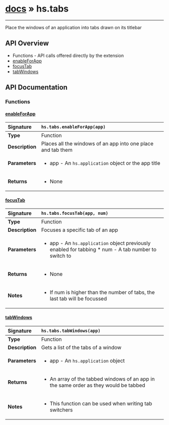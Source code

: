 # [docs](index.md) » hs.tabs
---

Place the windows of an application into tabs drawn on its titlebar

## API Overview
* Functions - API calls offered directly by the extension
 * [enableForApp](#enableforapp)
 * [focusTab](#focustab)
 * [tabWindows](#tabwindows)

## API Documentation

### Functions

#### [enableForApp](#enableforapp)
| <span style="float: left;">**Signature**</span> | <span style="float: left;">`hs.tabs.enableForApp(app)` </span>                                                          |
| -----------------------------------------------------|---------------------------------------------------------------------------------------------------------|
| **Type**                                             | Function |
| **Description**                                      | Places all the windows of an app into one place and tab them |
| **Parameters**                                       | <ul><li>app - An <code>hs.application</code> object or the app title</li></ul> |
| **Returns**                                          | <ul><li>None</li></ul> |

#### [focusTab](#focustab)
| <span style="float: left;">**Signature**</span> | <span style="float: left;">`hs.tabs.focusTab(app, num)` </span>                                                          |
| -----------------------------------------------------|---------------------------------------------------------------------------------------------------------|
| **Type**                                             | Function |
| **Description**                                      | Focuses a specific tab of an app |
| **Parameters**                                       | <ul><li>app - An <code>hs.application</code> object previously enabled for tabbing * num - A tab number to switch to</li></ul> |
| **Returns**                                          | <ul><li>None</li></ul> |
| **Notes**                                            | <ul><li>If num is higher than the number of tabs, the last tab will be focussed</li></ul> |

#### [tabWindows](#tabwindows)
| <span style="float: left;">**Signature**</span> | <span style="float: left;">`hs.tabs.tabWindows(app)` </span>                                                          |
| -----------------------------------------------------|---------------------------------------------------------------------------------------------------------|
| **Type**                                             | Function |
| **Description**                                      | Gets a list of the tabs of a window |
| **Parameters**                                       | <ul><li>app - An <code>hs.application</code> object</li></ul> |
| **Returns**                                          | <ul><li>An array of the tabbed windows of an app in the same order as they would be tabbed</li></ul> |
| **Notes**                                            | <ul><li>This function can be used when writing tab switchers</li></ul> |

